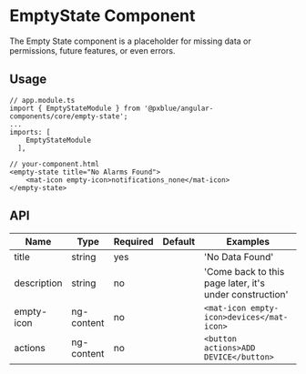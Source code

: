# EmptyState Component
The Empty State component is a placeholder for missing data or permissions, future features, or even errors.

## Usage
```
// app.module.ts
import { EmptyStateModule } from '@pxblue/angular-components/core/empty-state';
...
imports: [
    EmptyStateModule
  ],
```
```
// your-component.html
<empty-state title="No Alarms Found">
    <mat-icon empty-icon>notifications_none</mat-icon>
</empty-state>
```
 
 ## API
 
 | Name        | Type        | Required | Default | Examples                                                  |
 |-------------|-------------|----------|---------|-----------------------------------------------------------|
 | title       | string      | yes      |         | 'No Data Found'                                           |
 | description | string      | no       |         | 'Come back to this page later, it's under construction'   |
 | empty-icon  | ng-content  | no       |         | `<mat-icon empty-icon>devices</mat-icon>`                 |
 | actions     | ng-content  | no       |         | `<button actions>ADD DEVICE</button>`   |   

